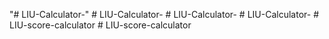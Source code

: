 "# LIU-Calculator-" 
#   L I U - C a l c u l a t o r -  
 #   L I U - C a l c u l a t o r -  
 #   L I U - C a l c u l a t o r -  
 #   L I U - s c o r e - c a l c u l a t o r  
 # LIU-score-calculator
